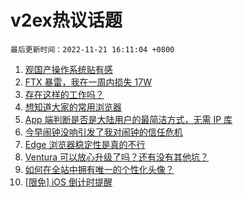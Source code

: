 # v2ex热议话题

`最后更新时间：2022-11-21 16:11:04 +0800`

1. [观国产操作系统贴有感](https://www.v2ex.com/t/896716)
1. [FTX 暴雷，我在一周内损失 17W](https://www.v2ex.com/t/896592)
1. [存在这样的工作吗？](https://www.v2ex.com/t/896711)
1. [想知道大家的常用浏览器](https://www.v2ex.com/t/896743)
1. [App 端判断是否是大陆用户的最简洁方式，无需 IP 库](https://www.v2ex.com/t/896602)
1. [今早闹钟没响引发了我对闹钟的信任危机](https://www.v2ex.com/t/896693)
1. [Edge 浏览器稳定性是真的不行](https://www.v2ex.com/t/896614)
1. [Ventura 可以放心升级了吗？还有没有其他坑？](https://www.v2ex.com/t/896687)
1. [如何在全站中拥有唯一的个性化头像？](https://www.v2ex.com/t/896721)
1. [[限免] iOS 倒计时提醒](https://www.v2ex.com/t/896671)

